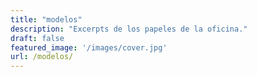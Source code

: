 ```yaml
---
title: "modelos"
description: "Excerpts de los papeles de la oficina."
draft: false
featured_image: '/images/cover.jpg'
url: /modelos/
---
```


